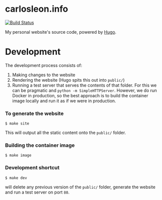 carlosleon.info
===============

[![Build Status](https://travis-ci.org/mongrelion/carlosleon.info.svg?branch=master)](https://travis-ci.org/mongrelion/carlosleon.info)

My personal website's source code, powered by [Hugo].

[Hugo]: https://gohugo.io/

# Development
The development process consists of:
1. Making changes to the website
2. Rendering the website (Hugo spits this out into `public/`)
3. Running a test server that serves the contents of that folder. For this we can
   be pragmatic and `python -m SimpleHTTPServer`. However, we do run Docker in
   production, so the best approach is to build the container image locally
   and run it as if we were in production.

### To generate the website
```
$ make site
```

This will output all the static content onto the `public/` folder.

### Building the container image
```
$ make image
```

### Development shortcut
```
$ make dev
```

will delete any previous version of the `public/` folder, generate the website
and run a test server on port `80`.
